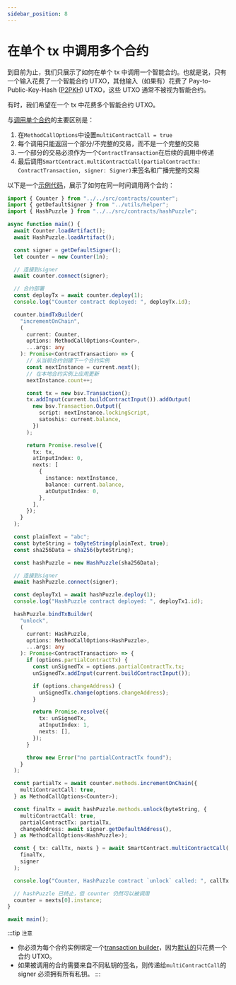 ```yaml
---
sidebar_position: 8
---
```


# 在单个 tx 中调用多个合约

到目前为止，我们只展示了如何在单个 tx 中调用一个智能合约。也就是说，只有一个输入花费了一个智能合约 UTXO，其他输入（如果有）花费了 Pay-to-Public-Key-Hash ([P2PKH](https://learnmeabitcoin.com/guide/p2pkh)) UTXO，这些 UTXO 通常不被视为智能合约。

有时，我们希望在一个 tx 中花费多个智能合约 UTXO。

与[调用单个合约](../how-to-deploy-and-call-a-contract/how-to-deploy-and-call-a-contract.md#contract-call)的主要区别是：

1. 在`MethodCallOptions`中设置`multiContractCall = true`
2. 每个调用只能返回一个部分/不完整的交易，而不是一个完整的交易
3. 一个部分的交易必须作为一个`ContractTransaction`在后续的调用中传递
4. 最后调用`SmartContract.multiContractCall(partialContractTx: ContractTransaction, signer: Signer)`来签名和广播完整的交易

以下是一个[示例代码](https://github.com/sCrypt-Inc/boilerplate/blob/master/tests/multi_contracts_call.test.ts)，展示了如何在同一时间调用两个合约：

```ts
import { Counter } from "../../src/contracts/counter";
import { getDefaultSigner } from "../utils/helper";
import { HashPuzzle } from "../../src/contracts/hashPuzzle";

async function main() {
  await Counter.loadArtifact();
  await HashPuzzle.loadArtifact();

  const signer = getDefaultSigner();
  let counter = new Counter(1n);

  // 连接到signer
  await counter.connect(signer);

  // 合约部署
  const deployTx = await counter.deploy(1);
  console.log("Counter contract deployed: ", deployTx.id);

  counter.bindTxBuilder(
    "incrementOnChain",
    (
      current: Counter,
      options: MethodCallOptions<Counter>,
      ...args: any
    ): Promise<ContractTransaction> => {
      // 从当前合约创建下一个合约实例
      const nextInstance = current.next();
      // 在本地合约实例上应用更新
      nextInstance.count++;

      const tx = new bsv.Transaction();
      tx.addInput(current.buildContractInput()).addOutput(
        new bsv.Transaction.Output({
          script: nextInstance.lockingScript,
          satoshis: current.balance,
        })
      );

      return Promise.resolve({
        tx: tx,
        atInputIndex: 0,
        nexts: [
          {
            instance: nextInstance,
            balance: current.balance,
            atOutputIndex: 0,
          },
        ],
      });
    }
  );

  const plainText = "abc";
  const byteString = toByteString(plainText, true);
  const sha256Data = sha256(byteString);

  const hashPuzzle = new HashPuzzle(sha256Data);

  // 连接到signer
  await hashPuzzle.connect(signer);

  const deployTx1 = await hashPuzzle.deploy(1);
  console.log("HashPuzzle contract deployed: ", deployTx1.id);

  hashPuzzle.bindTxBuilder(
    "unlock",
    (
      current: HashPuzzle,
      options: MethodCallOptions<HashPuzzle>,
      ...args: any
    ): Promise<ContractTransaction> => {
      if (options.partialContractTx) {
        const unSignedTx = options.partialContractTx.tx;
        unSignedTx.addInput(current.buildContractInput());

        if (options.changeAddress) {
          unSignedTx.change(options.changeAddress);
        }

        return Promise.resolve({
          tx: unSignedTx,
          atInputIndex: 1,
          nexts: [],
        });
      }

      throw new Error("no partialContractTx found");
    }
  );

  const partialTx = await counter.methods.incrementOnChain({
    multiContractCall: true,
  } as MethodCallOptions<Counter>);

  const finalTx = await hashPuzzle.methods.unlock(byteString, {
    multiContractCall: true,
    partialContractTx: partialTx,
    changeAddress: await signer.getDefaultAddress(),
  } as MethodCallOptions<HashPuzzle>);

  const { tx: callTx, nexts } = await SmartContract.multiContractCall(
    finalTx,
    signer
  );

  console.log("Counter, HashPuzzle contract `unlock` called: ", callTx.id);

  // hashPuzzle 已终止，但 counter 仍然可以被调用
  counter = nexts[0].instance;
}

await main();
```

:::tip `注意`

- 你必须为每个合约实例绑定一个[transaction builder](../how-to-deploy-and-call-a-contract/how-to-deploy-and-call-a-contract.md#tx-builders)，因为[默认的](../how-to-deploy-and-call-a-contract/how-to-customize-a-contract-tx.md#customize-1)只花费一个合约 UTXO。
- 如果被调用的合约需要来自不同私钥的签名，则传递给`multiContractCall`的 signer 必须拥有所有私钥。
  :::
